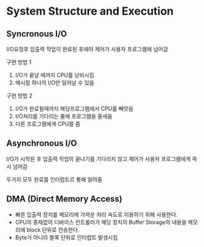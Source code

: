 # System Structure and Execution

## Syncronous I/O
I/O요청후 입출력 작업이 완료된 후에야 제어가 사용자 프로그램에 넘어감

구현 방법 1
1. I/O가 끝날 때까지 CPU를 낭비시킴
2. 매시점 하나의 I/O만 일어날 수 있음

구현 방법 2
1. I/O가 완료될때까지 해당프로그램에서 CPU를 빼앗음
2. I/O처리를 기다리는 줄에 프로그램을 줄세움
3. 다른 프로그램에게 CPU를 줌

## Asynchronous I/O
I/O가 시작된 후 입출력 작업이 끝나기를 기다리지 않고 제어가 사용자 프로그램에게 즉시 넘어감

두가지 모두 완료를 인터럽트르 통해 알려줌

## DMA (Direct Memory Access)

- 빠른 입출력 장치를 메모리에 가까운 처리 속도로 이용하기 위해 사용한다.
- CPU의 중재없어 디바이스 컨트롤러가 해당 장치의 Buffer Storage의 내용을 메모리에 block 단위로 전송한다.
- Byte가 아니라 블록 단위로 인터럽트 발생시킴

